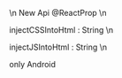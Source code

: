 \n
New Api
@ReactProp
\n

injectCSSIntoHtml : String
\n

injectJSIntoHtml : String
\n

only Android
